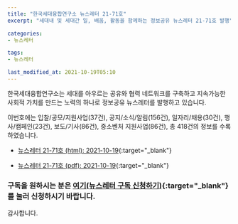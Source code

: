 ```yaml
---
title: "한국세대융합연구소 뉴스레터 21-71호"
excerpt: "세대내 및 세대간 일, 배움, 활동을 함께하는 정보공유 뉴스레터 21-71호 발행" 

categories:
- 뉴스레터

tags:
- 뉴스레터

last_modified_at: 2021-10-19T05:10
---
```


한국세대융합연구소는 세대를 아우르는 공유와 협력 네트워크를 구축하고 지속가능한 사회적 가치를 만드는 노력의 하나로 정보공유 뉴스레터를 발행하고 있습니다.

이번호에는 입찰/공모/지원사업(37건), 공지/소식/알림(156건), 일자리/채용(30건), 행사/캠페인(23건), 보도/기사(86건), 중소벤처 지원사업(86건), 총 418건의 정보를 수록하였습니다.

* [뉴스레터 21-71호 (html): 2021-10-19](https://gcrcenter.github.io/assets/htmls/gcrc_news_letter_20211019.html){:target="_blank"}

* [뉴스레터 21-71호 (pdf): 2021-10-19](https://gcrcenter.github.io/assets/pdfs/news_letter_20211019.pdf){:target="_blank"}


### 구독을 원하시는 분은 [여기(뉴스레터 구독 신청하기)](https://forms.gle/MJ5gVHCdunBXXWVB7){:target="_blank"} 를 눌러 신청하시기 바랍니다.


감사합니다.